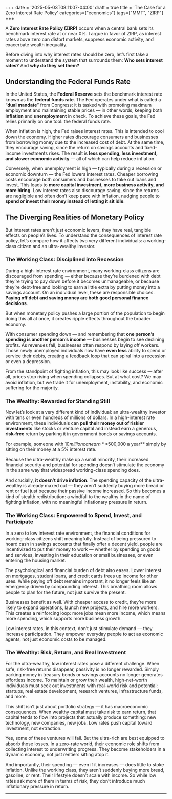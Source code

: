 +++
date = '2025-05-03T08:11:07-04:00'
draft = true
title = 'The Case for a Zero Interest Rate Policy'
categories=["economics"]
tags=["MMT", "ZIRP"]
+++


A **Zero Interest Rate Policy (ZIRP)** occurs when a central bank sets its benchmark interest rate at or near 0%. I argue in favor of ZIRP, as interest rates above zero can distort markets, suppress economic activity, and exacerbate wealth inequality.

Before diving into why interest rates should be zero, let’s first take a moment to understand the system that surrounds them: **Who sets interest rates?** And **why do they set them?**

## Understanding the Federal Funds Rate
In the United States, the **Federal Reserve** sets the benchmark interest rate known as the **federal funds rate**. The Fed operates under what is called a “**dual mandate**” from Congress: it is tasked with promoting maximum employment and maintaining stable prices — in other words, keeping both **inflation** and **unemployment** in check. To achieve these goals, the Fed relies primarily on one tool: the federal funds rate.

When inflation is high, the Fed raises interest rates. This is intended to cool down the economy. Higher rates discourage consumers and businesses from borrowing money due to the increased cost of debt. At the same time, they encourage saving, since the return on savings accounts and fixed-income investments rises. The result is **less spending, less investment, and slower economic activity** — all of which can help reduce inflation.

Conversely, when unemployment is high — typically during a recession or economic downturn — the Fed lowers interest rates. Cheaper borrowing costs encourage both consumers and businesses to take out loans and invest. This leads to **more capital investment, more business activity, and more hiring**. Low interest rates also discourage saving, since the returns are negligible and often don’t keep pace with inflation, nudging people to **spend or invest their money instead of letting it sit idle**.

## The Diverging Realities of Monetary Policy
But interest rates aren’t just economic levers, they have real, tangible effects on people’s lives.
To understand the consequences of interest rate policy, let’s compare how it affects two very different individuals: a working-class citizen and an ultra-wealthy investor.

### The Working Class: Disciplined into Recession
During a high-interest rate environment, many working-class citizens are discouraged from spending — either because they’re burdened with debt they’re trying to pay down before it becomes unmanageable, or because they’re debt-free and looking to earn a little extra by putting money into a savings account. On an individual level, these are responsible choices. **Paying off debt and saving money are both good personal finance decisions**.

But when monetary policy pushes a large portion of the population to begin doing this all at once, it creates ripple effects throughout the broader economy.

With consumer spending down — and remembering that **one person’s spending is another person’s income** — businesses begin to see declining profits. As revenues fall, businesses often respond by laying off workers. Those newly unemployed individuals now have **even less** ability to spend or service their debts, creating a feedback loop that can spiral into a recession or even a depression.

From the standpoint of fighting inflation, this may look like success — after all, prices stop rising when spending collapses. But at what cost? We may avoid inflation, but we trade it for unemployment, instability, and economic suffering for the majority.

### The Wealthy: Rewarded for Standing Still
Now let’s look at a very different kind of individual: an ultra-wealthy investor with tens or even hundreds of millions of dollars. In a high-interest rate environment, these individuals can **pull their money out of riskier investments** like stocks or venture capital and instead earn a generous, **risk-free** return by parking it in government bonds or savings accounts.

For example, someone with $10 million can earn **$500,000 a year** simply by sitting on their money at a 5% interest rate.

Because the ultra-wealthy make up a small minority, their increased financial security and potential for spending doesn’t stimulate the economy in the same way that widespread working-class spending does.

And crucially, **it doesn’t drive inflation**. The spending capacity of the ultra-wealthy is already maxed out — they aren’t suddenly buying more bread or rent or fuel just because their passive income increased. So this becomes a kind of stealth redistribution: a windfall to the wealthy in the name of fighting inflation, with no meaningful inflationary pressure in return.

### The Working Class: Empowered to Spend, Invest, and Participate
In a zero to low interest rate environment, the financial conditions for working-class citizens shift meaningfully. Instead of being pressured to hoard cash in savings accounts that finally offer a decent yield, people are incentivized to put their money to work — whether by spending on goods and services, investing in their education or small businesses, or even entering the housing market.

The psychological and financial burden of debt also eases. Lower interest on mortgages, student loans, and credit cards frees up income for other uses. While paying off debt remains important, it no longer feels like an emergency driven by compounding interest. This breathing room allows people to plan for the future, not just survive the present.

Businesses benefit as well. With cheaper access to credit, they’re more likely to expand operations, launch new projects, and hire more workers. This creates a reinforcing loop: more jobs mean more income, which means more spending, which supports more business growth.

Low interest rates, in this context, don’t just stimulate demand — they increase participation. They empower everyday people to act as economic agents, not just economic costs to be managed.

### The Wealthy: Risk, Return, and Real Investment
For the ultra-wealthy, low interest rates pose a different challenge. When safe, risk-free returns disappear, passivity is no longer rewarded. Simply parking money in treasury bonds or savings accounts no longer generates effortless income. To maintain or grow their wealth, high-net-worth individuals must seek out investments with real-world risk and potential: startups, real estate development, research ventures, infrastructure funds, and more.

This shift isn’t just about portfolio strategy — it has macroeconomic consequences. When wealthy capital must take risk to earn return, that capital tends to flow into projects that actually produce something: new technology, new companies, new jobs. Low rates push capital toward investment, not extraction.

Yes, some of these ventures will fail. But the ultra-rich are best equipped to absorb those losses. In a zero-rate world, their economic role shifts from collecting interest to underwriting progress. They become stakeholders in a dynamic economy, not just rentiers sitting atop it.

And importantly, their spending — even if it increases — does little to stoke inflation. Unlike the working class, they aren’t suddenly buying more bread, gasoline, or rent. Their lifestyle doesn’t scale with income. So while low rates ask more of them in terms of risk, they don’t introduce much inflationary pressure in return.
_________

